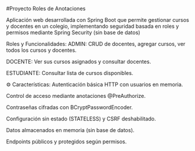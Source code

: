 #Proyecto Roles de Anotaciones

Aplicación web desarrollada con Spring Boot que permite gestionar cursos y docentes en un colegio, implementando seguridad basada en roles y permisos mediante Spring Security (sin base de datos)

Roles y Funcionalidades: ADMIN: CRUD de docentes, agregar cursos, ver todos los cursos y docentes.

DOCENTE: Ver sus cursos asignados y consultar docentes.

ESTUDIANTE: Consultar lista de cursos disponibles.

⚙️ Características: Autenticación básica HTTP con usuarios en memoria.

Control de acceso mediante anotaciones @PreAuthorize.

Contraseñas cifradas con BCryptPasswordEncoder.

Configuración sin estado (STATELESS) y CSRF deshabilitado.

Datos almacenados en memoria (sin base de datos).

Endpoints públicos y protegidos según permisos.
